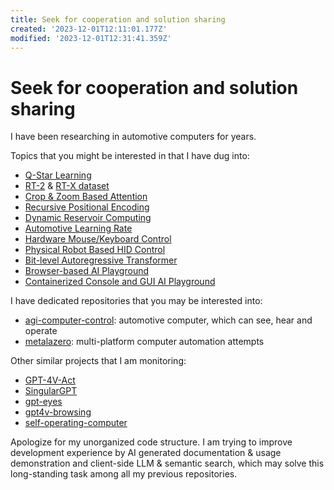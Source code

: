 ```yaml
---
title: Seek for cooperation and solution sharing
created: '2023-12-01T12:11:01.177Z'
modified: '2023-12-01T12:31:41.359Z'
---
```


# Seek for cooperation and solution sharing

I have been researching in automotive computers for years.

Topics that you might be interested in that I have dug into:

- [Q-Star Learning](https://github.com/estill01/open_qstar)
- [RT-2](https://github.com/James4Ever0/agi_computer_control/tree/master/rt_x_experiments) & [RT-X dataset](https://robotics-transformer-x.github.io/)
- [Crop & Zoom Based Attention](https://github.com/James4Ever0/agi_computer_control/tree/master/rt_x_experiments/real_attention)
- [Recursive Positional Encoding](https://github.com/James4Ever0/agi_computer_control/blob/master/rt_x_experiments/real_attention/recursive_positional_encoding.py)
- [Dynamic Reservoir Computing](https://github.com/James4Ever0/agi_computer_control/tree/master/dynamic_plasticity_neural_networks)
- [Automotive Learning Rate](https://github.com/James4Ever0/agi_computer_control/tree/master/rt_x_experiments/gradient_undescent)
- [Hardware Mouse/Keyboard Control](https://github.com/James4Ever0/agi_computer_control/tree/master/hardware_capture_hid_power_control)
- [Physical Robot Based HID Control](https://github.com/James4Ever0/agi_computer_control/tree/master/lego_mindstorm_physical_mouse_keyboard_control)
- [Bit-level Autoregressive Transformer]()
- [Browser-based AI Playground](https://github.com/James4Ever0/agi_computer_control/tree/master/the_frozen_forest_intro)
- [Containerized Console and GUI AI Playground]()

I have dedicated repositories that you may be interested into:

- [agi-computer-control](https://github.com/James4Ever0/agi_computer_control): automotive computer, which can see, hear and operate
- [metalazero](https://gitee.com/x00e0d991e368/metalazero): multi-platform computer automation attempts

Other similar projects that I am monitoring:

- [GPT-4V-Act](https://github.com/ddupont808/GPT-4V-Act)
- [SingularGPT](https://github.com/abhiprojectz/SingularGPT)
- [gpt-eyes](https://github.com/Charmve/gpt-eyes)
- [gpt4v-browsing](https://github.com/unconv/gpt4v-browsing)
- [self-operating-computer](https://github.com/OthersideAI/self-operating-computer)

Apologize for my unorganized code structure. I am trying to improve development experience by AI generated documentation & usage demonstration and client-side LLM & semantic search, which may solve this long-standing task among all my previous repositories.
